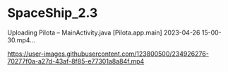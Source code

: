 # SpaceShip_2.3
 


Uploading Pilota – MainActivity.java [Pilota.app.main] 2023-04-26 15-00-30.mp4…



https://user-images.githubusercontent.com/123800500/234926276-70277f0a-a27d-43af-8f85-e77301a8a84f.mp4


